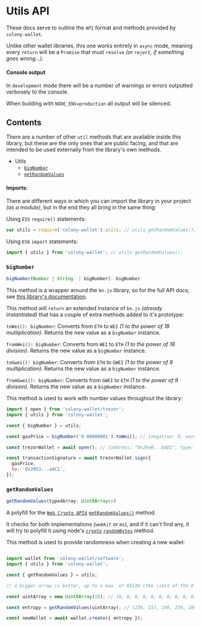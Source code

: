 # Utils API

These docs serve to outline the `API` format and methods provided by `colony-wallet`.

Unlike other wallet libraries, this one works entirely in `async` mode, meaning every `return` will be a `Promise` that must `resolve` _(or `reject`, if something goes wrong...)_.

#### Console output

In `development` mode there will be a number of warnings or errors outputted verbosely to the console.

When building with `NODE_ENV=production` all output will be silenced.

## Contents

There are a number of other `util` methods that are available inside this library, but these are the only ones that are public facing, and that are intended to be used externally from the library's own methods.

* Utils
  * [`bigNumber`](#bignumber)
  * [`getRandomValues`](#getrandomvalues)

#### Imports:

There are different ways in which you can import the library in your project _(as a module)_, but in the end they all bring in the same thing:

Using `ES5` `require()` statements:
```js
var utils = require('colony-wallet').utils; // utils.getRandomValues();
```

Using `ES6` `import` statements:
```js
import { utils } from 'colony-wallet'; // utils.getRandomValues();
```

### `bigNumber`

```js
bigNumber(Number | String  | bigNumber): bigNumber
```

This method is a wrapper around the `bn.js` library, so for the full API docs, see [this library's documentation](https://github.com/indutny/bn.js/blob/master/README.md).

This method will `return` an extended instance of `bn.js` _(already instantiated)_ that has a couple of extra methods added to it's prototype:

`toWei(): bigNumber`: Converts from `ETH` to `WEI` _(1 to the power of 18 multiplication)_. Returns the new value as a `bigNumber` instance.

`fromWei(): bigNumber`: Converts from `WEI` to `ETH` _(1 to the power of 18 division)_. Returns the new value as a `bigNumber` instance.

`toGwei(): bigNumber`: Converts from `ETH` to `GWEI` _(1 to the power of 9 multiplication)_. Returns the new value as a `bigNumber` instance.

`fromGwei(): bigNumber`: Converts from `GWEI` to `ETH` _(1 to the power of 9 division)_. Returns the new value as a `bigNumber` instance.

This method is used to work with number values throughout the library:
```js
import { open } from 'colony-wallet/trezor';
import { utils } from 'colony-wallet';

const { bigNumber } = utils;

const gasPrice = bigNumber('0.00000001').toWei(); // {negative: 0, words: Array(4), length: 4, red: null}

const trezorWallet = await open(); // {address: "0x26eB...bAD1", type: "hardware", subtype: "trezor", ...}

const transactionSignature = await trezorWallet.sign({
  gasPrice,
  to: '0x3953...a4C1',
});
```

### `getRandomValues`

```js
getRandomValues(typedArray: Uint8Array<>)
```

A polyfill for the [`Web Crypto API`s](https://developer.mozilla.org/en-US/docs/Web/API/Web_Crypto_API) [`getRandomValues()`](https://developer.mozilla.org/en-US/docs/Web/API/RandomSource/getRandomValues) method.

It checks for both implementations _(`webkit` or `ms`)_, and if it can't find any, it will try to polyfill it using node's [`crypto`](https://nodejs.org/api/crypto.html) [`randomBytes`](https://nodejs.org/api/crypto.html#crypto_crypto_randombytes_size_callback) method.

This method is used to provide randomness when creating a new wallet:
```js

import wallet from 'colony-wallet/software';
import { utils } from 'colony-wallet';

const { getRandomValues } = utils;

// a bigger array is better, up to a max. of 65536 (the limit of the 8 bit unsigned array)

const uintArray = new Uint8Array(10); // [0, 0, 0, 0, 0, 0, 0, 0, 0, 0]

const entropy = getRandomValues(uintArray); // [236, 157, 149, 236, 109, 233, 113, 151, 27, 93]

const newWallet = await wallet.create({ entropy });
```

